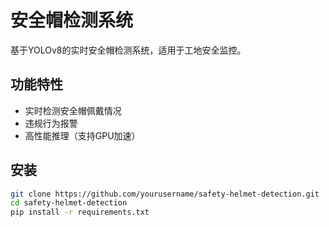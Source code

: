 # 安全帽检测系统

基于YOLOv8的实时安全帽检测系统，适用于工地安全监控。

## 功能特性
- 实时检测安全帽佩戴情况
- 违规行为报警
- 高性能推理（支持GPU加速）

## 安装
```bash
git clone https://github.com/yourusername/safety-helmet-detection.git
cd safety-helmet-detection
pip install -r requirements.txt
